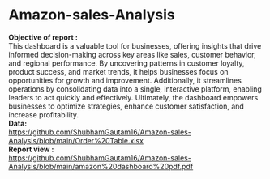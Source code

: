 # Amazon-sales-Analysis
**Objective of report :**<br/>
This dashboard is a valuable tool for businesses, offering insights that drive informed decision-making across key areas like sales, customer behavior, and regional performance. By uncovering patterns in customer loyalty, product success, and market trends, it helps businesses focus on opportunities for growth and improvement. Additionally, it streamlines operations by consolidating data into a single, interactive platform, enabling leaders to act quickly and effectively. Ultimately, the dashboard empowers businesses to optimize strategies, enhance customer satisfaction, and increase profitability.<br/>
**Data:**<br/>
https://github.com/ShubhamGautam16/Amazon-sales-Analysis/blob/main/Order%20Table.xlsx <br/>
**Report view :**<br/>
https://github.com/ShubhamGautam16/Amazon-sales-Analysis/blob/main/amazon%20dashboard%20pdf.pdf <br/>
